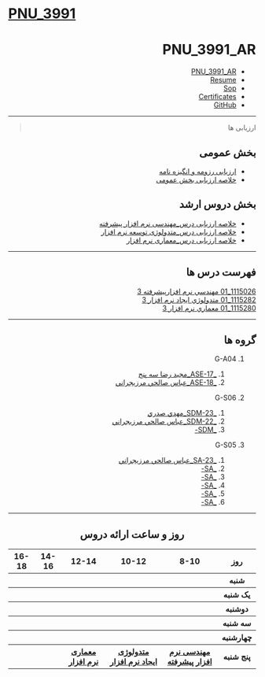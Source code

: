 # [PNU_3991](https://github.com/AliRazavi-edu/PNU_3991#TOC)

<div dir="rtl">

# PNU_3991_AR

- [PNU_3991_AR](https://github.com/salehiaccount/PNU_3991_AR)
- [Resume](https://soheilemail.github.io/ )
- [Sop](https://salehiaccount.github.io/Sop/)
- [Certificates]()
- [GitHub](https://github.com/salehiaccount)

-------------------

> ارزیابی ها

##  بخش عمومی
- [ارزیابی رزومه و انگیزه نامه]()
- [خلاصه ارزیابی بخش عمومی]()

##  بخش دروس ارشد
- [خلاصه ارزیابی درس_مهندسی نرم افزار پیشرفته]()
- [خلاصه ارزیابی درس_متدولوژی توسعه نرم افزار]()
- [خلاصه ارزیابی درس_معماری نرم افزار]()

---------------
## فهرست درس ها  

[1115026_01	مهندسي نرم افزارپيشرفته	3](https://github.com/salehiaccount/PNU_3991_AR/tree/main/AdvancedSoftwareEngineering)
<br>
[1115282_01	متدولوژي ايجاد نرم افزار	3](https://github.com/salehiaccount/PNU_3991_AR/tree/main/Software%20DevelopmentMethodologies)
<br>
[1115280_01	معماري نرم افزار	3](https://github.com/salehiaccount/PNU_3991_AR/tree/main/SoftwareArchitecture)

----------------------------
## گروه ها

1. G-A04
    1. [_ASE-17_مجید رضا سه پنج](https://github.com/AliRazavi-edu/PNU_3991/tree/master/_MSc/AdvancedSoftwareEngineering/1115026_01/17_%D9%85%D8%AC%D9%8A%D8%AF%D8%B1%D8%B6%D8%A7%20%D8%B3%D9%87%20%D9%BE%D9%86%D8%AC)    
    1. [_ASE-18_عباس صالحي مرزيجراني](https://github.com/AliRazavi-edu/PNU_3991/tree/master/_MSc/AdvancedSoftwareEngineering/1115026_01/18_%D8%B9%D8%A8%D8%A7%D8%B3%20%D8%B5%D8%A7%D9%84%D8%AD%D9%8A%20%D9%85%D8%B1%D8%B2%D9%8A%D8%AC%D8%B1%D8%A7%D9%86%D9%8A)  
    
1. G-S06
    1. [_SDM-23_مهدي صدري](https://github.com/AliRazavi-edu/PNU_3991/tree/master/_MSc/SoftwareDevelopmentMethodologies/1115282_01/23_%D9%85%D9%87%D8%AF%D9%8A%20%D8%B5%D8%AF%D8%B1%D9%8A)    
    1. [_SDM-22_عباس صالحي مرزيجراني](https://github.com/AliRazavi-edu/PNU_3991/tree/master/_MSc/SoftwareDevelopmentMethodologies/1115282_01/22_%D8%B9%D8%A8%D8%A7%D8%B3%20%D8%B5%D8%A7%D9%84%D8%AD%D9%8A%20%D9%85%D8%B1%D8%B2%D9%8A%D8%AC%D8%B1%D8%A7%D9%86%D9%8A)    
    1. [_SDM-]()
    
1. G-S05
    1. [_SA-23_عباس صالحي مرزيجراني](https://github.com/AliRazavi-edu/PNU_3991/tree/master/_MSc/SoftwareArchitecture/1115280_01/23_%D8%B9%D8%A8%D8%A7%D8%B3%20%D8%B5%D8%A7%D9%84%D8%AD%D9%8A%20%D9%85%D8%B1%D8%B2%D9%8A%D8%AC%D8%B1%D8%A7%D9%86%D9%8A)    
    1. [_SA-]()    
    1. [_SA-]()    
    1. [_SA-]() 
    1. [_SA-]()
    1. [_SA-]() 
-------------------
</div>
<div align="center">

## روز و ساعت ارائه دروس

</div>

<div dir="ltr">
     
<table style="width:100%">
  <tr>
    <th >16-18</th>
    <th >14-16</th>
    <th >12-14</th>
    <th>10-12</th>
    <th>8-10</th>
    <th>روز</th>
  </tr>
  <tr>
    <th ><a > </a></th>
    <th ><a > </a></th>
    <th ><a > </a></th>
    <th></th>
    <th ><a ></a></th>
    <th>شنبه</th>
  </tr>
   <tr>
    <th ></th>
    <th ></th>
    <th></th>
    <th></th>
    <th ></th>
    <th>یک شنبه</th>
  </tr>
   <tr>
     <th ><a> </a> </th>
     <th ><a > </a></th>
     <th><a  > </a></th>
    <th ></th> 
    <th></th>
  <th>دوشنبه</th>
  </tr>
   <tr>
    <th ></th>
    <th ></th>
    <th></th>
    <th></th>
    <th ></th>
    <th>سه شنبه</th>
  </tr>
   <tr>
    <th ></th>
    <th ></th>
    <th></th>
    <th></th>
     <th ></th>
    <th>چهارشنبه</th>
  </tr>
   <tr>
    <th ></th>
     <th ><a></a></th>
     <th ><a  href="https://github.com/AliRazavi-edu/PNU_3991/tree/master/_MSc/SoftwareArchitecture#TOC">معماری نرم افزار</a></th>
     <th><a  href="https://github.com/AliRazavi-edu/PNU_3991/tree/master/_MSc/SoftwareDevelopmentMethodologies#TOC">متدولوژی ایجاد نرم افزار</a></th>
    <th><a href="https://github.com/AliRazavi-edu/PNU_3991/tree/master/_MSc/AdvancedSoftwareEngineering#TOC">مهندسی نرم افزار پیشرفته</a></th>
    <th>پنج شنبه</th>
  </tr>
</table>

</div>

